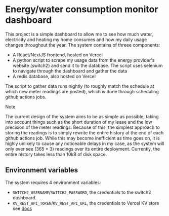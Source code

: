 # Energy/water consumption monitor dashboard

This project is a simple dashboard to allow me to see how much water, electricity and heating my home consumes and how my daily usage changes throughout the year.
The system contains of threee components:

  - A React/NextJS frontend, hosted on Vercel
  - A python script to scrape my usage data from the energy provider's website (switch2) and send it to the database. The script uses selenium to navigate through the dashboard and gather the data
  - A redis database, also hosted on Vercel

The script to gather data runs nightly (to roughly match the schedule at which new meter readings are posted), which is done through scheduling github actions jobs.

> [!NOTE]  
> The current design of the system aims to be as simple as possible, taking into account things such as the short duration of my lease and the low precision of the meter readings.
> Because of this, the simplest approach to storing the readings is to simply rewrite the entire history at the end of each github actions job.
> While this may become inefficient as time goes on, it is highly unlikely to cause any noticeable delays in my case, as the system will only ever see (365 * 3) readings over its entire deployment. Currently, the entire history takes less than 10kB of disk space.

## Environment variables

The system requires 4 environment variables:

  - `SWITCH2_USERNAME`/`SWITCH2_PASSWORD`, the credentials to the switch2 dashboard.
  - `KV_REST_API_TOKEN`/`KV_REST_API_URL`, the credentials to Vercel KV store see [docs](https://vercel.com/docs/storage/vercel-kv)
